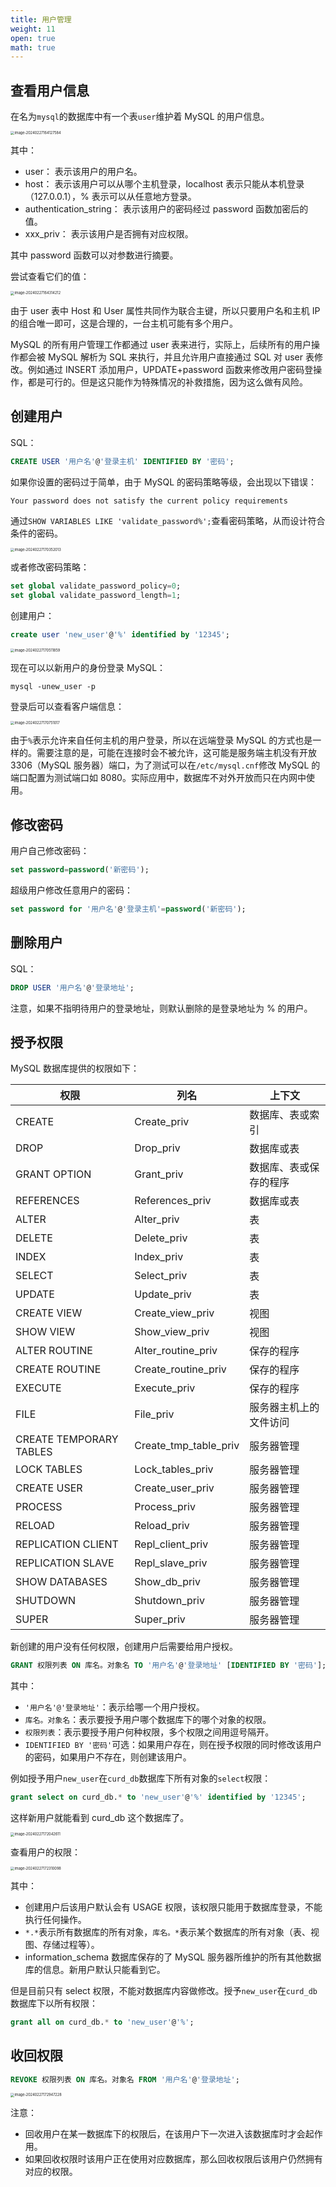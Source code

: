 ```yaml
---
title: 用户管理
weight: 11
open: true
math: true
---
```

## 查看用户信息

在名为`mysql`的数据库中有一个表`user`维护着 MySQL 的用户信息。

<img src="用户管理.IMG/image-20240227164127584.png" alt="image-20240227164127584" style="zoom:40%;" />

其中：

- user： 表示该用户的用户名。
- host： 表示该用户可以从哪个主机登录，localhost 表示只能从本机登录（127.0.0.1），% 表示可以从任意地方登录。
- authentication_string： 表示该用户的密码经过 password 函数加密后的值。
- xxx_priv： 表示该用户是否拥有对应权限。

其中 password 函数可以对参数进行摘要。

尝试查看它们的值：

<img src="用户管理.IMG/image-20240227164314212.png" alt="image-20240227164314212" style="zoom:40%;" />

由于 user 表中 Host 和 User 属性共同作为联合主键，所以只要用户名和主机 IP 的组合唯一即可，这是合理的，一台主机可能有多个用户。

MySQL 的所有用户管理工作都通过 user 表来进行，实际上，后续所有的用户操作都会被 MySQL 解析为 SQL 来执行，并且允许用户直接通过 SQL 对 user 表修改。例如通过 INSERT 添加用户，UPDATE+password 函数来修改用户密码登操作，都是可行的。但是这只能作为特殊情况的补救措施，因为这么做有风险。

## 创建用户

SQL：
```sql
CREATE USER '用户名'@'登录主机' IDENTIFIED BY '密码';
```

 如果你设置的密码过于简单，由于 MySQL 的密码策略等级，会出现以下错误：

```
Your password does not satisfy the current policy requirements
```

通过`SHOW VARIABLES LIKE 'validate_password%';`查看密码策略，从而设计符合条件的密码。

<img src="用户管理.IMG/image-20240227170352013.png" alt="image-20240227170352013" style="zoom:40%;" />

或者修改密码策略：

```sql
set global validate_password_policy=0;
set global validate_password_length=1;
```

创建用户：

```sql
create user 'new_user'@'%' identified by '12345';
```

<img src="用户管理.IMG/image-20240227170511859.png" alt="image-20240227170511859" style="zoom:40%;" />

现在可以以新用户的身份登录 MySQL：

```
mysql -unew_user -p
```

登录后可以查看客户端信息：

<img src="用户管理.IMG/image-20240227170751017.png" alt="image-20240227170751017" style="zoom:40%;" />

由于`%`表示允许来自任何主机的用户登录，所以在远端登录 MySQL 的方式也是一样的。需要注意的是，可能在连接时会不被允许，这可能是服务端主机没有开放 3306（MySQL 服务器）端口，为了测试可以在`/etc/mysql.cnf`修改 MySQL 的端口配置为测试端口如 8080。实际应用中，数据库不对外开放而只在内网中使用。

## 修改密码

用户自己修改密码：

```sql
set password=password('新密码');
```

超级用户修改任意用户的密码：

```sql
set password for '用户名'@'登录主机'=password('新密码');
```

## 删除用户

SQL：
```sql
DROP USER '用户名'@'登录地址';
```

注意，如果不指明待用户的登录地址，则默认删除的是登录地址为 % 的用户。

## 授予权限

MySQL 数据库提供的权限如下：

| 权限                    | 列名                  | 上下文                 |
| ----------------------- | --------------------- | ---------------------- |
| CREATE                  | Create_priv           | 数据库、表或索引       |
| DROP                    | Drop_priv             | 数据库或表             |
| GRANT OPTION            | Grant_priv            | 数据库、表或保存的程序 |
| REFERENCES              | References_priv       | 数据库或表             |
| ALTER                   | Alter_priv            | 表                     |
| DELETE                  | Delete_priv           | 表                     |
| INDEX                   | Index_priv            | 表                     |
| SELECT                  | Select_priv           | 表                     |
| UPDATE                  | Update_priv           | 表                     |
| CREATE VIEW             | Create_view_priv      | 视图                   |
| SHOW VIEW               | Show_view_priv        | 视图                   |
| ALTER ROUTINE           | Alter_routine_priv    | 保存的程序             |
| CREATE ROUTINE          | Create_routine_priv   | 保存的程序             |
| EXECUTE                 | Execute_priv          | 保存的程序             |
| FILE                    | File_priv             | 服务器主机上的文件访问 |
| CREATE TEMPORARY TABLES | Create_tmp_table_priv | 服务器管理             |
| LOCK TABLES             | Lock_tables_priv      | 服务器管理             |
| CREATE USER             | Create_user_priv      | 服务器管理             |
| PROCESS                 | Process_priv          | 服务器管理             |
| RELOAD                  | Reload_priv           | 服务器管理             |
| REPLICATION CLIENT      | Repl_client_priv      | 服务器管理             |
| REPLICATION SLAVE       | Repl_slave_priv       | 服务器管理             |
| SHOW DATABASES          | Show_db_priv          | 服务器管理             |
| SHUTDOWN                | Shutdown_priv         | 服务器管理             |
| SUPER                   | Super_priv            | 服务器管理             |

新创建的用户没有任何权限，创建用户后需要给用户授权。

```sql
GRANT 权限列表 ON 库名。对象名 TO '用户名'@'登录地址' [IDENTIFIED BY '密码'];
```

其中：

- `'用户名'@'登录地址'`：表示给哪一个用户授权。
- `库名。对象名`：表示要授予用户哪个数据库下的哪个对象的权限。
- `权限列表`：表示要授予用户何种权限，多个权限之间用逗号隔开。
- `IDENTIFIED BY '密码'`可选：如果用户存在，则在授予权限的同时修改该用户的密码，如果用户不存在，则创建该用户。

例如授予用户`new_user`在`curd_db`数据库下所有对象的`select`权限：

```sql
grant select on curd_db.* to 'new_user'@'%' identified by '12345';
```

这样新用户就能看到 curd_db 这个数据库了。

<img src="用户管理.IMG/image-20240227172042611.png" alt="image-20240227172042611" style="zoom:40%;" />

查看用户的权限：

<img src="用户管理.IMG/image-20240227172310098.png" alt="image-20240227172310098" style="zoom:40%;" />

其中：

- 创建用户后该用户默认会有 USAGE 权限，该权限只能用于数据库登录，不能执行任何操作。
- `*.*`表示所有数据库的所有对象，`库名。*`表示某个数据库的所有对象（表、视图、存储过程等）。
- information_schema 数据库保存的了 MySQL 服务器所维护的所有其他数据库的信息。新用户默认只能看到它。

但是目前只有 select 权限，不能对数据库内容做修改。授予`new_user`在`curd_db`数据库下以所有权限：

```sql
grant all on curd_db.* to 'new_user'@'%';
```

## 收回权限

```sql
REVOKE 权限列表 ON 库名。对象名 FROM '用户名'@'登录地址';
```

<img src="用户管理.IMG/image-20240227172947228.png" alt="image-20240227172947228" style="zoom:40%;" />

注意：

- 回收用户在某一数据库下的权限后，在该用户下一次进入该数据库时才会起作用。
- 如果回收权限时该用户正在使用对应数据库，那么回收权限后该用户仍然拥有对应的权限。
